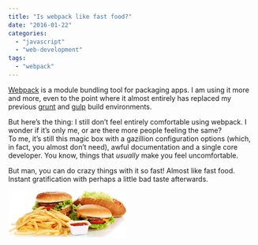 ```yaml
---
title: "Is webpack like fast food?"
date: "2016-01-22"
categories: 
  - "javascript"
  - "web-development"
tags: 
  - "webpack"
---
```


[Webpack](https://webpack.github.io/) is a module bundling tool for packaging apps. I am using it more and more, even to the point where it almost entirely has replaced my previous [grunt](http://gruntjs.com) and [gulp](http://gulpjs.com) build environments.

But here’s the thing: I still don’t feel entirely comfortable using webpack. I wonder if it’s only me, or are there more people feeling the same?  
To me, it’s still this magic box with a gazillion configuration options (which, in fact, you almost don’t need), awful documentation and a single core developer. You know, things that _usually_ make you feel uncomfortable.

But man, you can do crazy things with it so fast! Almost like fast food. Instant gratification with perhaps a little bad taste afterwards.

[![webpack](./images/fast-food-banner_thumb.png "fast-food-banner")](https://webpack.github.io/)
